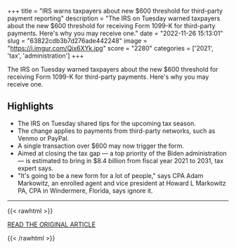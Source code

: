 +++
title = "IRS warns taxpayers about new $600 threshold for third-party payment reporting"
description = "The IRS on Tuesday warned taxpayers about the new $600 threshold for receiving Form 1099-K for third-party payments. Here's why you may receive one."
date = "2022-11-26 15:13:01"
slug = "63822cdb3b7d276ade442248"
image = "https://i.imgur.com/Qix6XYk.jpg"
score = "2280"
categories = ['2021', 'tax', 'administration']
+++

The IRS on Tuesday warned taxpayers about the new $600 threshold for receiving Form 1099-K for third-party payments. Here's why you may receive one.

## Highlights

- The IRS on Tuesday shared tips for the upcoming tax season.
- The change applies to payments from third-party networks, such as Venmo or PayPal.
- A single transaction over $600 may now trigger the form.
- Aimed at closing the tax gap — a top priority of the Biden administration — is estimated to bring in $8.4 billion from fiscal year 2021 to 2031, tax expert says.
- "It's going to be a new form for a lot of people," says CPA Adam Markowitz, an enrolled agent and vice president at Howard L Markowitz PA, CPA in Windermere, Florida, says ignore it.

---

{{< rawhtml >}}
  <p class="article-category">
    <a target="_blank" href="https://www.cnbc.com/2022/11/23/heres-why-you-may-get-form-1099-k-for-third-party-payments-in-2022.html">READ THE ORIGINAL ARTICLE</a>
  </p>
{{< /rawhtml >}}
